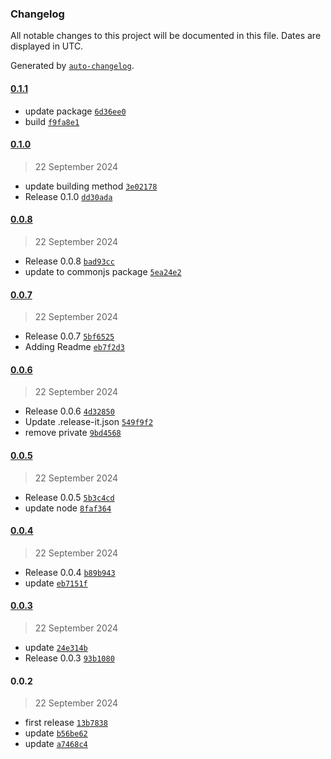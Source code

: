 ### Changelog

All notable changes to this project will be documented in this file. Dates are displayed in UTC.

Generated by [`auto-changelog`](https://github.com/CookPete/auto-changelog).

#### [0.1.1](https://github.com/ReQurv/requrv-ts-utils/compare/0.1.0...0.1.1)

- update package [`6d36ee0`](https://github.com/ReQurv/requrv-ts-utils/commit/6d36ee07d1969ad0fed3887fb86ce5a9f8c9f047)
- build [`f9fa8e1`](https://github.com/ReQurv/requrv-ts-utils/commit/f9fa8e162455bb90f5d560b2170a748eb563b033)

#### [0.1.0](https://github.com/ReQurv/requrv-ts-utils/compare/0.0.8...0.1.0)

> 22 September 2024

- update building method [`3e02178`](https://github.com/ReQurv/requrv-ts-utils/commit/3e02178fc868c1098588896e96022c1023602321)
- Release 0.1.0 [`dd30ada`](https://github.com/ReQurv/requrv-ts-utils/commit/dd30ada3b4415b1b1610f5b023c1c70708458b91)

#### [0.0.8](https://github.com/ReQurv/requrv-ts-utils/compare/0.0.7...0.0.8)

> 22 September 2024

- Release 0.0.8 [`bad93cc`](https://github.com/ReQurv/requrv-ts-utils/commit/bad93ccfe154d0e4a5feee83a5d2ae23c0160a27)
- update to commonjs package [`5ea24e2`](https://github.com/ReQurv/requrv-ts-utils/commit/5ea24e2897793af6536a6f820115dcb127dec405)

#### [0.0.7](https://github.com/ReQurv/requrv-ts-utils/compare/0.0.6...0.0.7)

> 22 September 2024

- Release 0.0.7 [`5bf6525`](https://github.com/ReQurv/requrv-ts-utils/commit/5bf6525b641253b79d3d63db26904cc64b856a4e)
- Adding Readme [`eb7f2d3`](https://github.com/ReQurv/requrv-ts-utils/commit/eb7f2d3e3ca1c22e7876efed26dadb2f02986692)

#### [0.0.6](https://github.com/ReQurv/requrv-ts-utils/compare/0.0.5...0.0.6)

> 22 September 2024

- Release 0.0.6 [`4d32850`](https://github.com/ReQurv/requrv-ts-utils/commit/4d328507aad647b07f9a96284ae7e464d2c9cf66)
- Update .release-it.json [`549f9f2`](https://github.com/ReQurv/requrv-ts-utils/commit/549f9f2b770dc1174831f9e2a3caaab2805a9fe7)
- remove private [`9bd4568`](https://github.com/ReQurv/requrv-ts-utils/commit/9bd45681ee8873fa6adfbc2dd2dfd5dd06c9f159)

#### [0.0.5](https://github.com/ReQurv/requrv-ts-utils/compare/0.0.4...0.0.5)

> 22 September 2024

- Release 0.0.5 [`5b3c4cd`](https://github.com/ReQurv/requrv-ts-utils/commit/5b3c4cde92baf228554e1d4ff1e12ddb0fbc5ce9)
- update node [`8faf364`](https://github.com/ReQurv/requrv-ts-utils/commit/8faf3645404777a960aee7b1e2b6bcccdac74dbc)

#### [0.0.4](https://github.com/ReQurv/requrv-ts-utils/compare/0.0.3...0.0.4)

> 22 September 2024

- Release 0.0.4 [`b89b943`](https://github.com/ReQurv/requrv-ts-utils/commit/b89b943386207d17f7233e40dbda6c4393c60959)
- update [`eb7151f`](https://github.com/ReQurv/requrv-ts-utils/commit/eb7151f85a33a980e380d73ef014eac7b71928fd)

#### [0.0.3](https://github.com/ReQurv/requrv-ts-utils/compare/0.0.2...0.0.3)

> 22 September 2024

- update [`24e314b`](https://github.com/ReQurv/requrv-ts-utils/commit/24e314b018997b2f849791009aca7c4f418582c9)
- Release 0.0.3 [`93b1080`](https://github.com/ReQurv/requrv-ts-utils/commit/93b10800098efa1b6b6f00098a2c703af19f4329)

#### 0.0.2

> 22 September 2024

- first release [`13b7838`](https://github.com/ReQurv/requrv-ts-utils/commit/13b78385b9dec1eac8a84495cd56d0d7ead5dedd)
- update [`b56be62`](https://github.com/ReQurv/requrv-ts-utils/commit/b56be624879587a77be436cbedfd3e32504aef1e)
- update [`a7468c4`](https://github.com/ReQurv/requrv-ts-utils/commit/a7468c45376c7097a638051baa43c9a380f78e28)
